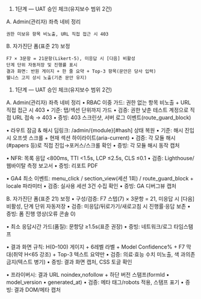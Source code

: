 1) 1단계 — UAT 승인 체크(유지보수 범위 2건)

A. Admin(관리자) 좌측 네비 정리

    권한 미보유 항목 비노출, URL 직접 접근 시 403

B. 자가진단 폼(표준 21) 보정

    F7 × 3문항 = 21문항(Likert-5), 미응답 시 [다음] 비활성
    단계 단위 자동저장 및 진행률 표시
    결과 화면: 반원 게이지 + 한 줄 요약 + Top-3 항목(문안은 당사 입력)
    웰니스 고지 상시 노출(기존 문안 유지)



1) 1단계 — UAT 승인 체크(유지보수 범위 2건)

A. Admin(관리자) 좌측 네비 정리
• RBAC 이중 가드: 권한 없는 항목 비노출 + URL 직접 접근 시 403
• 기준: 탭/섹션 단위까지 가드
• 검증: 권한 낮춘 테스트 계정으로 직접 URL 접속 → 403
• 증빙: 403 스크린샷, 서버 로그 이벤트(route_guard_block)

• 라우트 잠금 & 해시 딥링크: /admin/{module}[#hash] 상태 복원
• 기준: 해시 진입 시 오프셋 스크롤 + 현재 섹션 하이라이트(aria-current)
• 검증: 각 모듈 해시(#papers 등)로 직접 진입→포커스/스크롤 확인
• 증빙: 각 모듈 해시 동작 캡처

• NFR: 목록 응답 <800ms, TTI <1.5s, LCP ≤2.5s, CLS ≤0.1
• 검증: Lighthouse/웹바이탈 측정 보고서
• 증빙: 리포트 PDF

• GA4 최소 이벤트: menu_click / section_view(세션 1회) / route_guard_block + locale 파라미터
• 검증: 실사용 세션 3건 수집 확인
• 증빙: GA 디버그뷰 캡처

B. 자가진단 폼(표준 21) 보정
• 구성/검증: F7 스텝(7) × 3문항 = 21, 미응답 시 [다음] 비활성, 단계 단위 자동저장
• 검증: 미응답/뒤로가기/새로고침 시 진행률·응답 보존
• 증빙: 폼 진행 영상(오류 콘솔 0)

• 최소 응답시간 가드(품질): 문항당 ≥1.5s(표준 권장)
• 증빙: 네트워크/로그 타임스탬프

• 결과 화면 규칙: H(0–100) 게이지 + 6레벨 라벨 + Model Confidence% + F7 막대(취약 H<65 강조) + Top-3 텍스트 요약만
• 검증: 의료·효능 수치 미노출, 색 과의존 금지(텍스트 병기)
• 증빙: 결과 화면 캡처, CSS 토글 확인

• 프라이버시: 결과 URL noindex,nofollow + 하단 버전 스탬프(formId • model_version • generated_at)
• 검증: 메타 태그/robots 적용, 스탬프 표기
• 증빙: 결과 DOM/메타 캡처